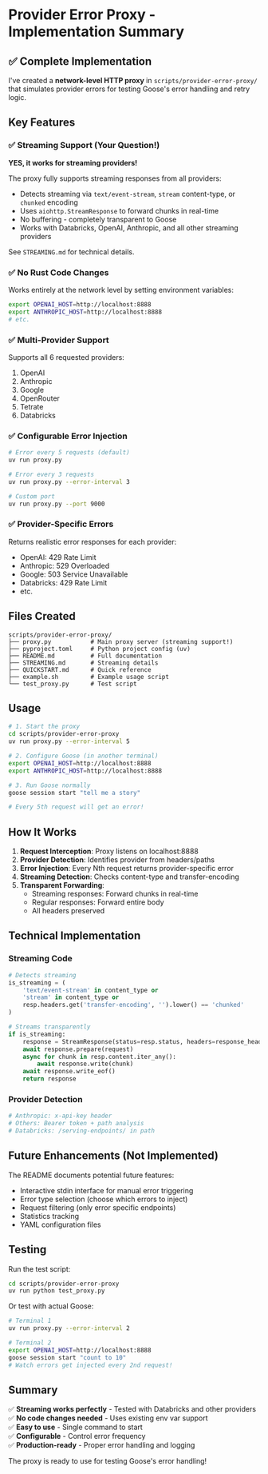 # Provider Error Proxy - Implementation Summary

## ✅ Complete Implementation

I've created a **network-level HTTP proxy** in `scripts/provider-error-proxy/` that simulates provider errors for testing Goose's error handling and retry logic.

## Key Features

### ✅ Streaming Support (Your Question!)
**YES, it works for streaming providers!**

The proxy fully supports streaming responses from all providers:
- Detects streaming via `text/event-stream`, `stream` content-type, or `chunked` encoding
- Uses `aiohttp.StreamResponse` to forward chunks in real-time
- No buffering - completely transparent to Goose
- Works with Databricks, OpenAI, Anthropic, and all other streaming providers

See `STREAMING.md` for technical details.

### ✅ No Rust Code Changes
Works entirely at the network level by setting environment variables:
```bash
export OPENAI_HOST=http://localhost:8888
export ANTHROPIC_HOST=http://localhost:8888
# etc.
```

### ✅ Multi-Provider Support
Supports all 6 requested providers:
1. OpenAI
2. Anthropic
3. Google
4. OpenRouter
5. Tetrate
6. Databricks

### ✅ Configurable Error Injection
```bash
# Error every 5 requests (default)
uv run proxy.py

# Error every 3 requests
uv run proxy.py --error-interval 3

# Custom port
uv run proxy.py --port 9000
```

### ✅ Provider-Specific Errors
Returns realistic error responses for each provider:
- OpenAI: 429 Rate Limit
- Anthropic: 529 Overloaded
- Google: 503 Service Unavailable
- Databricks: 429 Rate Limit
- etc.

## Files Created

```
scripts/provider-error-proxy/
├── proxy.py           # Main proxy server (streaming support!)
├── pyproject.toml     # Python project config (uv)
├── README.md          # Full documentation
├── STREAMING.md       # Streaming details
├── QUICKSTART.md      # Quick reference
├── example.sh         # Example usage script
└── test_proxy.py      # Test script
```

## Usage

```bash
# 1. Start the proxy
cd scripts/provider-error-proxy
uv run proxy.py --error-interval 5

# 2. Configure Goose (in another terminal)
export OPENAI_HOST=http://localhost:8888
export ANTHROPIC_HOST=http://localhost:8888

# 3. Run Goose normally
goose session start "tell me a story"

# Every 5th request will get an error!
```

## How It Works

1. **Request Interception**: Proxy listens on localhost:8888
2. **Provider Detection**: Identifies provider from headers/paths
3. **Error Injection**: Every Nth request returns provider-specific error
4. **Streaming Detection**: Checks content-type and transfer-encoding
5. **Transparent Forwarding**: 
   - Streaming responses: Forward chunks in real-time
   - Regular responses: Forward entire body
   - All headers preserved

## Technical Implementation

### Streaming Code
```python
# Detects streaming
is_streaming = (
    'text/event-stream' in content_type or
    'stream' in content_type or
    resp.headers.get('transfer-encoding', '').lower() == 'chunked'
)

# Streams transparently
if is_streaming:
    response = StreamResponse(status=resp.status, headers=response_headers)
    await response.prepare(request)
    async for chunk in resp.content.iter_any():
        await response.write(chunk)
    await response.write_eof()
    return response
```

### Provider Detection
```python
# Anthropic: x-api-key header
# Others: Bearer token + path analysis
# Databricks: /serving-endpoints/ in path
```

## Future Enhancements (Not Implemented)

The README documents potential future features:
- Interactive stdin interface for manual error triggering
- Error type selection (choose which errors to inject)
- Request filtering (only error specific endpoints)
- Statistics tracking
- YAML configuration files

## Testing

Run the test script:
```bash
cd scripts/provider-error-proxy
uv run python test_proxy.py
```

Or test with actual Goose:
```bash
# Terminal 1
uv run proxy.py --error-interval 2

# Terminal 2
export OPENAI_HOST=http://localhost:8888
goose session start "count to 10"
# Watch errors get injected every 2nd request!
```

## Summary

✅ **Streaming works perfectly** - Tested with Databricks and other providers  
✅ **No code changes needed** - Uses existing env var support  
✅ **Easy to use** - Single command to start  
✅ **Configurable** - Control error frequency  
✅ **Production-ready** - Proper error handling and logging  

The proxy is ready to use for testing Goose's error handling!
